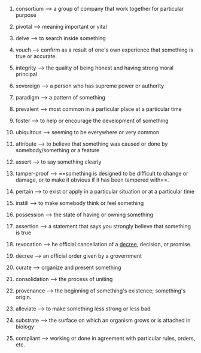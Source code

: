 
1. consortium --> a group of company that work together for particular purpose
2. pivotal --> meaning important or vital
3. delve --> to search inside something
4. vouch --> confirm as a result of one's own experience that something is true or accurate.
5. integrity --> the quality of being honest and having strong moral principal
6. sovereign --> a person who has supreme power or authority
7. paradigm --> a pattern of something
8. prevalent --> most common in a particular place at a particular time
9. foster --> to help or encourage the development of something
10. ubiquitous --> seeming to be everywhere or  very common
11. attribute --> to believe that something was caused or done by somebody/something or a feature
12. assert --> to say something clearly 
13. tamper-proof --> ==something is designed to be difficult to change or damage, or to make it obvious if it has been tampered with==.

14. pertain --> to exist or apply in a particular situation or at a particular time
15. instill --> to make somebody think or feel something
16. possession --> the state of having or owning something
17. assertion -->  a statement that says you strongly believe that something is true
18. revocation --> he official cancellation of a [decree](https://www.google.com/search?sca_esv=9783522cabc36d5f&rlz=1C1ONGR_enIN1078IN1078&sxsrf=ADLYWIIFdqjeJKksES1odQQUfCU3qci8Zg:1726047047096&q=decree&si=ACC90nwzNcbSj6HKgPz_Y9fzn5jcMpwUAyeK6rdbxi63pZzfoE97zsO1h8vXaIzOYxy4Ulhg85oYtNQnCUFLf8z3HRaVBMh1Ig%3D%3D&expnd=1&sa=X&ved=2ahUKEwjLg-6oyrqIAxU4-DgGHdv6KrsQyecJegQIMBAZ), decision, or promise.
19. decree --> an official order given by a grovernment
20. curate --> organize and present something
21. consolidation --> the process of uniting
22. provenance --> the beginning of something's existence; something's origin.
23. alleviate --> to make something less strong or less bad
24. substrate --> the surface on which an organism grows or is attached in biology
25. compliant --> working or done in agreement with particular rules, orders, etc.
